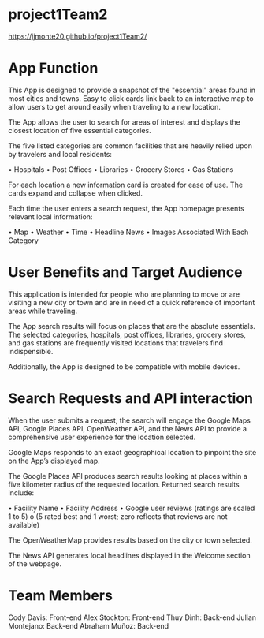 # project1Team2

https://jjmonte20.github.io/project1Team2/


# App Function

This App is designed to provide a snapshot of the "essential" areas found in most cities and towns.  Easy to click cards link back to an interactive map to allow users to get around easily when traveling to a new location.

The App allows the user to search for areas of interest and displays the closest location of five essential categories.  

The five listed categories are common facilities that are heavily relied upon by travelers and local residents:

•	Hospitals
•	Post Offices 
•	Libraries
•	Grocery Stores
•	Gas Stations

For each location a new information card is created for ease of use.  The cards expand and collapse when clicked.

Each time the user enters a search request, the App homepage presents relevant local information:

•	Map
•	Weather
•	Time
•	Headline News
•	Images Associated With Each Category 

# User Benefits and Target Audience 

This application is intended for people who are planning to move or are visiting a new city or town and are in need of a quick reference of important areas while traveling. 
 
The App search results will focus on places that are the absolute essentials.  The selected categories, hospitals, post offices, libraries, grocery stores, and gas stations are frequently visited locations that travelers find indispensible.

Additionally, the App is designed to be compatible with mobile devices.

# Search Requests and API interaction

When the user submits a request, the search will engage the Google Maps API, Google Places API, OpenWeather API, and the News API to provide a comprehensive user experience for the location selected.  

Google Maps responds to an exact geographical location to pinpoint the site on the App’s displayed map.  

The Google Places API produces search results looking at places within a five kilometer radius of the requested location.  Returned search results include:  

•	Facility Name 
•	Facility Address 
•	Google user reviews (ratings are scaled 1 to 5)
  o	(5 rated best and 1 worst; zero reflects that reviews are not available)  

The OpenWeatherMap provides results based on the city or town selected. 

The News API generates local headlines displayed in the Welcome section of the webpage.

# Team Members

Cody Davis: Front-end
Alex Stockton: Front-end 
Thuy Dinh: Back-end
Julian Montejano: Back-end
Abraham Muñoz: Back-end

